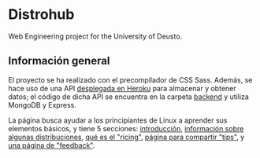 # Distrohub
Web Engineering project for the University of Deusto.

## Información general
El proyecto se ha realizado con el precompilador de CSS Sass. Además, se hace uso de una API [desplegada en Heroku](https://distrohub.herokuapp.com) para almacenar y obtener datos; el código de dicha API se encuentra en la carpeta [backend](backend) y utiliza MongoDB y Express. 

La página busca ayudar a los principiantes de Linux a aprender sus elementos básicos, y tiene 5 secciones: [introducción](frontend/index.html), [información sobre algunas distribuciones](frontend/distros.html), [qué es el "ricing"](frontend/ricing.html), [página para compartir "tips"](frontend/tips.html), y [una página de "feedback"](frontend/feedback.html).
